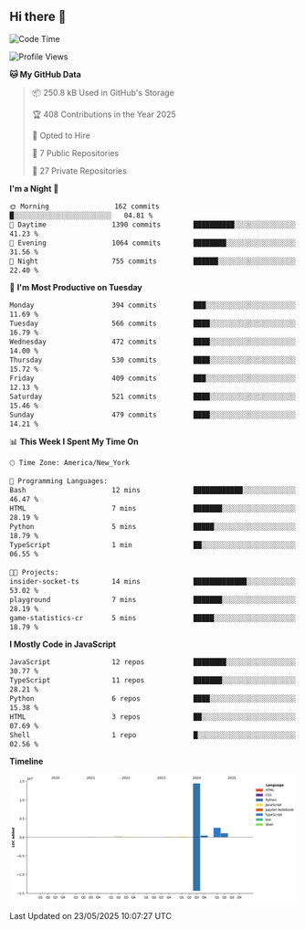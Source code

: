 ## Hi there 👋

<!--START_SECTION:waka-->
![Code Time](http://img.shields.io/badge/Code%20Time-329%20hrs%2045%20mins-blue)

![Profile Views](http://img.shields.io/badge/Profile%20Views-59-blue)

**🐱 My GitHub Data** 

> 📦 250.8 kB Used in GitHub's Storage 
 > 
> 🏆 408 Contributions in the Year 2025
 > 
> 💼 Opted to Hire
 > 
> 📜 7 Public Repositories 
 > 
> 🔑 27 Private Repositories 
 > 
**I'm a Night 🦉** 

```text
🌞 Morning                162 commits         █░░░░░░░░░░░░░░░░░░░░░░░░   04.81 % 
🌆 Daytime                1390 commits        ██████████░░░░░░░░░░░░░░░   41.23 % 
🌃 Evening                1064 commits        ████████░░░░░░░░░░░░░░░░░   31.56 % 
🌙 Night                  755 commits         ██████░░░░░░░░░░░░░░░░░░░   22.40 % 
```
📅 **I'm Most Productive on Tuesday** 

```text
Monday                   394 commits         ███░░░░░░░░░░░░░░░░░░░░░░   11.69 % 
Tuesday                  566 commits         ████░░░░░░░░░░░░░░░░░░░░░   16.79 % 
Wednesday                472 commits         ████░░░░░░░░░░░░░░░░░░░░░   14.00 % 
Thursday                 530 commits         ████░░░░░░░░░░░░░░░░░░░░░   15.72 % 
Friday                   409 commits         ███░░░░░░░░░░░░░░░░░░░░░░   12.13 % 
Saturday                 521 commits         ████░░░░░░░░░░░░░░░░░░░░░   15.46 % 
Sunday                   479 commits         ████░░░░░░░░░░░░░░░░░░░░░   14.21 % 
```


📊 **This Week I Spent My Time On** 

```text
🕑︎ Time Zone: America/New_York

💬 Programming Languages: 
Bash                     12 mins             ████████████░░░░░░░░░░░░░   46.47 % 
HTML                     7 mins              ███████░░░░░░░░░░░░░░░░░░   28.19 % 
Python                   5 mins              █████░░░░░░░░░░░░░░░░░░░░   18.79 % 
TypeScript               1 min               ██░░░░░░░░░░░░░░░░░░░░░░░   06.55 % 

🐱‍💻 Projects: 
insider-socket-ts        14 mins             █████████████░░░░░░░░░░░░   53.02 % 
playground               7 mins              ███████░░░░░░░░░░░░░░░░░░   28.19 % 
game-statistics-cr       5 mins              █████░░░░░░░░░░░░░░░░░░░░   18.79 % 
```

**I Mostly Code in JavaScript** 

```text
JavaScript               12 repos            ████████░░░░░░░░░░░░░░░░░   30.77 % 
TypeScript               11 repos            ███████░░░░░░░░░░░░░░░░░░   28.21 % 
Python                   6 repos             ████░░░░░░░░░░░░░░░░░░░░░   15.38 % 
HTML                     3 repos             ██░░░░░░░░░░░░░░░░░░░░░░░   07.69 % 
Shell                    1 repo              █░░░░░░░░░░░░░░░░░░░░░░░░   02.56 % 
```



**Timeline**

![Lines of Code chart](https://raw.githubusercontent.com/dikshithvishnu/dikshithvishnu/main/assets/bar_graph.png)


 Last Updated on 23/05/2025 10:07:27 UTC
<!--END_SECTION:waka-->
